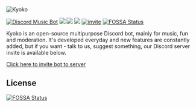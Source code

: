 <img src="https://raw.githubusercontent.com/KyokoBot/Kyoko/kyoko-v2/assets/kyokobot-banner2.png" alt="Kyoko"/>

<a href="https://discordbots.org/bot/375750637540868107"><img src="https://discordbots.org/api/widget/upvotes/375750637540868107.svg" alt="Discord Music Bot" /></a> <img src="https://img.shields.io/github/license/KyokoBot/Kyoko.svg"> <img src="https://img.shields.io/github/contributors/KyokoBot/Kyoko.svg"> <img src="https://img.shields.io/badge/jda-3-blue.svg"> [![invite](https://img.shields.io/discord/375752406727786498.svg?logo=discord&colorB=7289DA)](https://discord.gg/ZvDRQf7)
[![FOSSA Status](https://app.fossa.io/api/projects/git%2Bgithub.com%2FKyokoBot%2FKyoko.svg?type=shield)](https://app.fossa.io/projects/git%2Bgithub.com%2FKyokoBot%2FKyoko?ref=badge_shield)

Kyoko is an open-source multipurpose Discord bot, mainly for music, fun and moderation. It's developed everyday and new features are constantly added, but if you want - talk to us, suggest something, our Discord server invite is available below.

[Click here to invite bot to server](https://discordapp.com/oauth2/authorize?&client_id=375750637540868107&scope=bot&permissions=2117598326)

## License
[![FOSSA Status](https://app.fossa.io/api/projects/git%2Bgithub.com%2FKyokoBot%2FKyoko.svg?type=large)](https://app.fossa.io/projects/git%2Bgithub.com%2FKyokoBot%2FKyoko?ref=badge_large)
